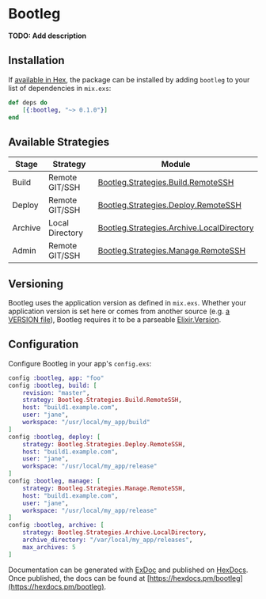 # Bootleg

**TODO: Add description**

## Installation

If [available in Hex](https://hex.pm/docs/publish), the package can be installed
by adding `bootleg` to your list of dependencies in `mix.exs`:

```elixir
def deps do
	[{:bootleg, "~> 0.1.0"}]
end
```

## Available Strategies

| Stage     | Strategy        | Module                                     |
|-----------|-----------------|--------------------------------------------|
| Build     | Remote GIT/SSH  | [Bootleg.Strategies.Build.RemoteSSH](lib/strategies/build/remote_ssh.ex)         |
| Deploy    | Remote GIT/SSH  | [Bootleg.Strategies.Deploy.RemoteSSH](lib/strategies/deploy/remote_ssh.ex)        |
| Archive   | Local Directory | [Bootleg.Strategies.Archive.LocalDirectory](lib/strategies/archive/local_directory.ex)  |
| Admin     | Remote GIT/SSH  | [Bootleg.Strategies.Manage.RemoteSSH](lib/strategies/manage/remote_ssh.ex)|


## Versioning

Bootleg uses the application version as defined in `mix.exs`. Whether your application version is set here or comes from another source (e.g. [a VERSION file](https://gist.github.com/jeffweiss/9df547a4e472e3cf5bd3)), Bootleg requires it to be a parseable [Elixir.Version](https://hexdocs.pm/elixir/Version.html).

## Configuration

Configure Bootleg in your app's `config.exs`:

```elixir
config :bootleg, app: "foo"
config :bootleg, build: [
	revision: "master",
	strategy: Bootleg.Strategies.Build.RemoteSSH,
	host: "build1.example.com",
	user: "jane",
	workspace: "/usr/local/my_app/build"
]
config :bootleg, deploy: [
	strategy: Bootleg.Strategies.Deploy.RemoteSSH,
	host: "build1.example.com",
	user: "jane",
	workspace: "/usr/local/my_app/release"
]
config :bootleg, manage: [
	strategy: Bootleg.Strategies.Manage.RemoteSSH,
	host: "build1.example.com",
	user: "jane",
	workspace: "/usr/local/my_app/release"
]
config :bootleg, archive: [
	strategy: Bootleg.Strategies.Archive.LocalDirectory,
	archive_directory: "/var/local/my_app/releases",
	max_archives: 5
]
```
Documentation can be generated with [ExDoc](https://github.com/elixir-lang/ex_doc)
and published on [HexDocs](https://hexdocs.pm). Once published, the docs can
be found at [https://hexdocs.pm/bootleg](https://hexdocs.pm/bootleg).

